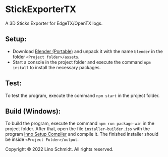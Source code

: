 # StickExporterTX

A 3D Sticks Exporter for EdgeTX/OpenTX logs.

Setup:
------
- Download [Blender (Portable)](https://www.blender.org/download) and unpack it with the name `blender` in the folder `<Project folder>/assets`.
- Start a console in the project folder and execute the command `npm install` to install the necessary packages.

Test:
------
To test the program, execute the command `npm start` in the project folder.

Build (Windows):
------
To build the program, execute the command `npm run package-win` in the project folder.
After that, open the file `installer-builder.iss` with the program [Inno Setup Compiler](https://jrsoftware.org/isdl.php#stable) and compile it.
The finished installer should be inside `<Project Folder>/output`.


Copyright © 2022 Lino Schmidt. All rights reserved.
